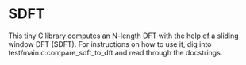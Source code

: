 SDFT
====

This tiny C library computes an N-length DFT with the help of a sliding window DFT (SDFT).
For instructions on how to use it, dig into test/main.c:compare_sdft_to_dft and read through the docstrings.